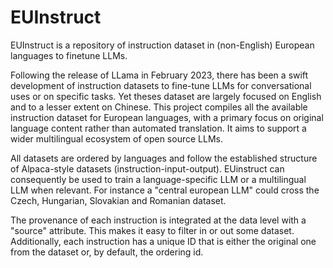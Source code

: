 # EUInstruct
EUInstruct is a repository of instruction dataset in (non-English) European languages to finetune LLMs.

Following the release of LLama in February 2023, there has been a swift development of instruction datasets to fine-tune LLMs for conversational uses or on specific tasks. Yet theses dataset are largely focused on English and to a lesser extent on Chinese. This project compiles all the available instruction dataset for European languages, with a primary focus on original language content rather than automated translation. It aims to support a wider multilingual ecosystem of open source LLMs.

All datasets are ordered by languages and follow the established structure of Alpaca-style datasets (instruction-input-output). EUinstruct can consequently be used to train a language-specific LLM or a multilingual LLM when relevant. For instance a "central european LLM" could cross the Czech, Hungarian, Slovakian and Romanian dataset.

The provenance of each instruction is integrated at the data level with a "source" attribute. This makes it easy to filter in or out some dataset. Additionally, each instruction has a unique ID that is either the original one from the dataset or, by default, the ordering id.
